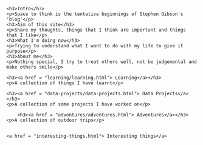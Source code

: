 <html lang = "en">
<head>
	<meta charset = "UTF-8">
	<title>Space to think</title>
</head>
<body>
	
	
	<h3>Intro</h3>
	<p>Space to think is the tentative beginnings of Stephen Gibson's 'blog'</p>
	<h3>Aim of this site</h3>
	<p>Share my thoughts, things that I think are important and things that I like</p>
	<h3>What I'm doing now</h3>
	<p>Trying to understand what I want to do with my life to give it purpose</p>
	<h3>About me</h3>
	<p>Nothing special, I try to treat others well, not be judgemental and make others smile</p>
	
	<h3><a href = "learning/learning.html"> Learning</a></h3>
	<p>A collection of things I have learnt</p>
	
	<h3><a href = "data-projects/data-projects.html"> Data Projects</a></h3>
	<p>A collection of some projects I have worked on</p>
	
		<h3><a href = "adventures/adventures.html"> Adventures</a></h3>
	<p>A collection of outdoor trips</p>
	
	
	<a href = "interesting-things.html"> Interesting things</a>
</body>
</html>

